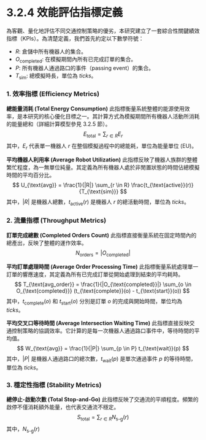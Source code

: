 # 3.2.4 效能評估指標定義

為客觀、量化地評估不同交通控制策略的優劣，本研究建立了一套綜合性關鍵績效指標（KPIs）。為清楚定義，我們首先約定以下數學符號：
- $R$: 倉儲中所有機器人的集合。
- $O_{\text{completed}}$: 在模擬期間內所有已完成訂單的集合。
- $P$: 所有機器人通過路口的事件（passing event）的集合。
- $T_{\text{sim}}$: 總模擬時長，單位為 $ticks$。

### 1. 效率指標 (Efficiency Metrics)

**總能量消耗 (Total Energy Consumption)**
此指標衡量系統整體的能源使用效率，是本研究的核心優化目標之一。其計算方式為模擬期間所有機器人活動所消耗的能量總和（詳細計算模型參見 3.2.5 節）。
$$
E_{\text{total}} = \sum_{r \in R} E_r
$$
其中，$E_r$ 代表單一機器人 $r$ 在整個模擬過程中的總能耗，單位為能量單位 (EU)。

**平均機器人利用率 (Average Robot Utilization)**
此指標反映了機器人族群的整體繁忙程度，為一無單位純量。其定義為所有機器人處於非閒置狀態的時間佔總模擬時間的平均百分比。
$$
U_{\text{avg}} = \frac{1}{|R|} \sum_{r \in R} \frac{t_{\text{active}}(r)}{T_{\text{sim}}}
$$
其中，$|R|$ 是機器人總數，$t_{\text{active}}(r)$ 是機器人 $r$ 的總活動時間，單位為 $ticks$。

### 2. 流量指標 (Throughput Metrics)

**訂單完成總數 (Completed Orders Count)**
此指標直接衡量系統在固定時間內的總產出，反映了整體的運作效率。
$$
N_{\text{orders}} = |O_{\text{completed}}|
$$

**平均訂單處理時間 (Average Order Processing Time)**
此指標衡量系統處理單一訂單的響應速度，其定義為所有已完成訂單從開始處理到結束的平均耗時。
$$
T_{\text{avg_order}} = \frac{1}{|O_{\text{completed}}|} \sum_{o \in O_{\text{completed}}} (t_{\text{complete}}(o) - t_{\text{start}}(o))
$$
其中，$t_{\text{complete}}(o)$ 和 $t_{\text{start}}(o)$ 分別是訂單 $o$ 的完成與開始時間，單位均為 $ticks$。

**平均交叉口等待時間 (Average Intersection Waiting Time)**
此指標直接反映交通控制策略的協調效率。它計算的是每一次機器人通過路口事件中，等待時間的平均值。
$$
W_{\text{avg}} = \frac{1}{|P|} \sum_{p \in P} t_{\text{wait}}(p)
$$
其中，$|P|$ 是機器人通過路口的總次數，$t_{\text{wait}}(p)$ 是單次通過事件 $p$ 的等待時間，單位為 $ticks$。

### 3. 穩定性指標 (Stability Metrics)

**總停止-啟動次數 (Total Stop-and-Go)**
此指標反映了交通流的平順程度。頻繁的啟停不僅消耗額外能量，也代表交通流不穩定。
$$
S_{\text{total}} = \sum_{r \in R} N_{\text{s-g}}(r)
$$
其中，$N_{\text{s-g}}(r)$ 